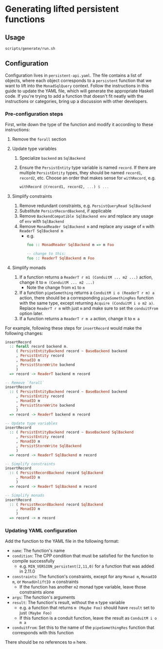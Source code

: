 # Generating lifted persistent functions

## Usage

```
scripts/generate/run.sh
```

## Configuration

Configuration lives in `persistent-api.yaml`. The file contains a list of objects, where each object corresponds to a `persistent` function that we want to lift into the `MonadSqlQuery` context. Follow the instructions in this guide to update the YAML file, which will generate the appropriate Haskell code. If you're trying to add a function that doesn't fit neatly with the instructions or categories, bring up a discussion with other developers.

### Pre-configuration steps

First, write down the type of the function and modify it according to these instructions:

1. Remove the `forall` section

1. Update type variables
    1. Specialize `backend` as `SqlBackend`
    1. Ensure the `PersistEntity` type variable is named `record`. If there are multiple `PersistEntity` types, they should be named `record1`, `record2`, etc. Choose an order that makes sense for `withRecord`, e.g.

        ```hs
        withRecord @(record1, record2, ...) $ ...
        ```

1. Simplify constraints
    1. Remove redundant constraints, e.g. `PersistQueryRead SqlBackend`
    1. Substitute `PersistRecordBackend`, if applicable
    1. Remove `BackendCompatible SqlBackend env` and replace any usage of `env` with `SqlBackend`
    1. Remove `MonadReader SqlBackend m` and replace any usage of `m` with `ReaderT SqlBackend m`
        * e.g.
            ```hs
            foo :: MonadReader SqlBackend m => m Foo

            -- change to this:
            foo :: ReaderT SqlBackend m Foo
            ```

1. Simplify monads
    1. If a function returns a `ReaderT r m1 (ConduitM ... m2 ...)` action, change it to `m (ConduitM ... m2 ...)`
        * Note the change from `m1` to `m`
    1. If a function `pipeSomething` returns a `ConduitM i o (ReaderT r m) a` action, there should be a corresponding `pipeSomethingRes` function with the same type, except returning `Acquire (ConduitM i o m2 a)`. Replace `ReaderT r m` with just `m` and make sure to set the `conduitFrom` option later.
    1. If a function returns a `ReaderT r m a` action, change it to `m a`

For example, following these steps for `insertRecord` would make the following changes:

```hs
insertRecord
  :: forall record backend m.
     ( PersistEntityBackend record ~ BaseBackend backend
     , PersistEntity record
     , MonadIO m
     , PersistStoreWrite backend
     )
  => record -> ReaderT backend m record

-- Remove `forall`
insertRecord
  :: ( PersistEntityBackend record ~ BaseBackend backend
     , PersistEntity record
     , MonadIO m
     , PersistStoreWrite backend
     )
  => record -> ReaderT backend m record

-- Update type variables
insertRecord
  :: ( PersistEntityBackend record ~ BaseBackend SqlBackend
     , PersistEntity record
     , MonadIO m
     , PersistStoreWrite SqlBackend
     )
  => record -> ReaderT SqlBackend m record

-- Simplify constraints
insertRecord
  :: ( PersistRecordBackend record SqlBackend
     , MonadIO m
     )
  => record -> ReaderT SqlBackend m record

-- Simplify monads
insertRecord
  :: ( PersistRecordBackend record SqlBackend
     , MonadIO m
     )
  => record -> m record
```

### Updating YAML configuration

Add the function to the YAML file in the following format:

* `name`: The function's name
* `condition`: The CPP condition that must be satisfied for the function to compile successfully
    * e.g. `MIN_VERSION_persistent(2,11,0)` for a function that was added in 2.11.0
* `constraints`: The function's constraints, except for any `Monad m`, `MonadIO m`, or `MonadUnliftIO m` constraints
    * If the function has another `m2` monad type variable, leave those constraints alone
* `args`: The function's arguments
* `result`: The function's result, without the `m` type variable
    * e.g. a function that returns `m (Maybe Foo)` should have `result` set to just `(Maybe Foo)`
    * If this function is a conduit function, leave the result as `ConduitM i o m a`
* `conduitFrom`: Set this to the name of the `pipeSomethingRes` function that corresponds with this function

There should be no references to `m` here.

